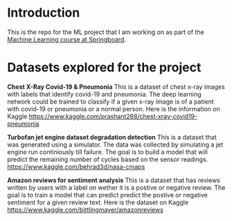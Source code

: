 # Introduction
This is the repo for the ML project that I am working on as part of the [Machine Learning course at Springboard](https://www.springboard.com/courses/ai-machine-learning-career-track).

# Datasets explored for the project
**Chest X-Ray Covid-19 & Pneumonia**
This is a dataset of chest x-ray images with labels that identify covid-19 and pneumonia. The deep learning network could be trained to classify if a given x-ray image is of a patient with covid-19 or pneumonia or a normal person. Here is the information on Kaggle
https://www.kaggle.com/prashant268/chest-xray-covid19-pneumonia

**Turbofan jet engine dataset degradation detection**
This is a dataset that was generated using a simulator. The data was collected by simulating a jet engine run continiously till failure. The goal is to build a model that will predict the remaining number of cycles based on the sensor readings.
https://www.kaggle.com/behrad3d/nasa-cmaps

**Amazon reviews for sentiment analysis**
This is a dataset that has reviews written by users with a label on wether it is a postive or negative review. The goal is to train a model that can predict predict the postive or negative sentiment for a given review text.
Here is the dataset on Kaggle
https://www.kaggle.com/bittlingmayer/amazonreviews 



